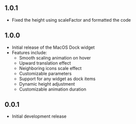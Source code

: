 ## 1.0.1

* Fixed the height using scaleFactor and formatted the code

  
## 1.0.0

* Initial release of the MacOS Dock widget
* Features include:
  * Smooth scaling animation on hover
  * Upward translation effect
  * Neighboring icons scale effect
  * Customizable parameters
  * Support for any widget as dock items
  * Dynamic height adjustment
  * Customizable animation duration

## 0.0.1

* Initial development release
